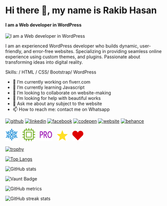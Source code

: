 # Hi there 👋, my name is Rakib Hasan
#### I am a Web developer in WordPress 
![I am a Web developer in WordPress ](https://media.licdn.com/dms/image/D5616AQFuRs7bMC8wZw/profile-displaybackgroundimage-shrink_350_1400/0/1683265823216?e=1707955200&v=beta&t=PPd6em4BwG-6lvv-zwd1lCshRWYztsDAnCpvcCz4lwQ)

I am an experienced WordPress developer who builds dynamic, user-friendly, and error-free websites. Specializing in providing seamless online experience using custom themes, and plugins. Passionate about transforming ideas into digital reality.

Skills: / HTML / CSS/ Bootstrap/ WordPress 

- 🔭 I’m currently working on fiverr.com 
- 🌱 I’m currently learning Javascript  
- 👯 I’m looking to collaborate on website-making  
- 🤔 I’m looking for help with beautiful works 
- 💬 Ask me about any subject to the website 
- 📫 How to reach me: contact me on Whatsapp  


[<img src='https://cdn.jsdelivr.net/npm/simple-icons@3.0.1/icons/github.svg' alt='github' height='40'>](https://github.com/Rakibhasan202212)  [<img src='https://cdn.jsdelivr.net/npm/simple-icons@3.0.1/icons/linkedin.svg' alt='linkedin' height='40'>](https://www.linkedin.com/in/https://www.linkedin.com/in/md-rakib-hasan28//)  [<img src='https://cdn.jsdelivr.net/npm/simple-icons@3.0.1/icons/facebook.svg' alt='facebook' height='40'>](https://www.facebook.com/https://www.facebook.com/Rakibhasan5028)  [<img src='https://cdn.jsdelivr.net/npm/simple-icons@3.0.1/icons/codepen.svg' alt='codepen' height='40'>](https://codepen.io/https://codepen.io/your-work?cursor=ZD0xJm89MCZwPTEmdj02MzUyNzMxNQ==)  [<img src='https://cdn.jsdelivr.net/npm/simple-icons@3.0.1/icons/icloud.svg' alt='website' height='40'>](https://dev-rakibdeveloper.pantheonsite.io/)  [<img src='https://cdn.jsdelivr.net/npm/simple-icons@3.0.1/icons/behance.svg' alt='behance' height='40'>](https://www.behance.net/devoloperrakibhasan)  

<a href='https://archiveprogram.github.com/'><img src='https://raw.githubusercontent.com/acervenky/animated-github-badges/master/assets/acbadge.gif' width='40' height='40'></a> <a href='https://docs.github.com/en/developers'><img src='https://raw.githubusercontent.com/acervenky/animated-github-badges/master/assets/devbadge.gif' width='40' height='40'></a> <a href='https://github.com/pricing'><img src='https://raw.githubusercontent.com/acervenky/animated-github-badges/master/assets/pro.gif' width='40' height='40'></a> <a href='https://stars.github.com/'><img src='https://raw.githubusercontent.com/acervenky/animated-github-badges/master/assets/starbadge.gif' width='35' height='35'></a> <a href='https://docs.github.com/en/github/supporting-the-open-source-community-with-github-sponsors'><img src='https://raw.githubusercontent.com/acervenky/animated-github-badges/master/assets/sponsorbadge.gif' width='35' height='35'></a> 

[![trophy](https://github-profile-trophy.vercel.app/?username=Rakibhasan202212)](https://github.com/ryo-ma/github-profile-trophy)

[![Top Langs](https://github-readme-stats.vercel.app/api/top-langs/?username=Rakibhasan202212)](https://github.com/anuraghazra/github-readme-stats)

![GitHub stats](https://github-readme-stats.vercel.app/api?username=Rakibhasan202212&show_icons=true&count_private=true)  

![Vaunt Badge](https://api.vaunt.dev/v1/github/entities/Rakibhasan202212/contributions?format=svg&private=true)  

![GitHub metrics](https://metrics.lecoq.io/Rakibhasan202212)  

![GitHub streak stats](https://streak-stats.demolab.com/?user=Rakibhasan202212)  

